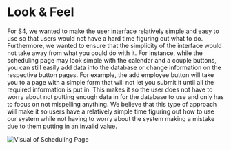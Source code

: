 # Look & Feel

For S4, we wanted to make the user interface relatively simple and easy to use so that users would not have a hard time figuring out 
what to do. Furthermore, we wanted to ensure that the simplicity of the interface would not take away from what you could do with it.
For instance, while the scheduling page may look simple with the calendar and a couple buttons, you can still easily add data into the 
database or change information on the respective button pages. For example, the add employee button will take you to a page with a simple
form that will not let you submit it until all the required information is put in. This makes it so the user does not have to worry about 
not putting enough data in for the database to use and only has to focus on not mispelling anything. We believe that this type of approach
will make it so users have a relatively simple time figuring out how to use our system while not having to worry about the system making a 
mistake due to them putting in an invalid value. 

![Visual of Scheduling Page]()
